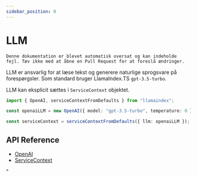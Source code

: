 ```yaml
---
sidebar_position: 0
---
```


# LLM

`Denne dokumentation er blevet automatisk oversat og kan indeholde fejl. Tøv ikke med at åbne en Pull Request for at foreslå ændringer.`

LLM er ansvarlig for at læse tekst og generere naturlige sprogsvare på forespørgsler. Som standard bruger LlamaIndex.TS `gpt-3.5-turbo`.

LLM kan eksplicit sættes i `ServiceContext` objektet.

```typescript
import { OpenAI, serviceContextFromDefaults } from "llamaindex";

const openaiLLM = new OpenAI({ model: "gpt-3.5-turbo", temperature: 0 });

const serviceContext = serviceContextFromDefaults({ llm: openaiLLM });
```

## API Reference

- [OpenAI](../../api/classes/OpenAI.md)
- [ServiceContext](../../api/interfaces/ServiceContext.md)

"
